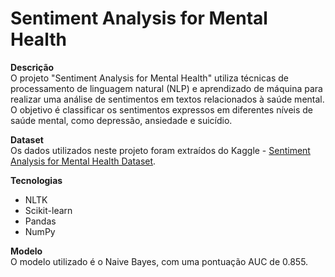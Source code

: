 # Sentiment Analysis for Mental Health

**Descrição**  
O projeto "Sentiment Analysis for Mental Health" utiliza técnicas de processamento de linguagem natural (NLP) e aprendizado de máquina para realizar uma análise de sentimentos em textos relacionados à saúde mental. O objetivo é classificar os sentimentos expressos em diferentes níveis de saúde mental, como depressão, ansiedade e suicídio.

**Dataset**  
Os dados utilizados neste projeto foram extraídos do Kaggle - [Sentiment Analysis for Mental Health Dataset](https://www.kaggle.com/datasets/suchintikasarkar/sentiment-analysis-for-mental-health).

**Tecnologias**  
- NLTK  
- Scikit-learn  
- Pandas  
- NumPy

**Modelo**  
O modelo utilizado é o Naive Bayes, com uma pontuação AUC de 0.855.
